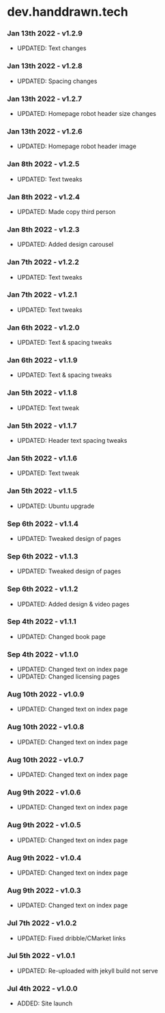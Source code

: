 # dev.handdrawn.tech


### Jan 13th 2022 - v1.2.9
* UPDATED: Text changes

### Jan 13th 2022 - v1.2.8
* UPDATED: Spacing changes

### Jan 13th 2022 - v1.2.7
* UPDATED: Homepage robot header size changes

### Jan 13th 2022 - v1.2.6
* UPDATED: Homepage robot header image

### Jan 8th 2022 - v1.2.5
* UPDATED: Text tweaks

### Jan 8th 2022 - v1.2.4
* UPDATED: Made copy third person

### Jan 8th 2022 - v1.2.3
* UPDATED: Added design carousel

### Jan 7th 2022 - v1.2.2
* UPDATED: Text tweaks

### Jan 7th 2022 - v1.2.1
* UPDATED: Text tweaks

### Jan 6th 2022 - v1.2.0
* UPDATED: Text & spacing tweaks

### Jan 6th 2022 - v1.1.9
* UPDATED: Text & spacing tweaks

### Jan 5th 2022 - v1.1.8
* UPDATED: Text tweak

### Jan 5th 2022 - v1.1.7
* UPDATED: Header text spacing tweaks

### Jan 5th 2022 - v1.1.6
* UPDATED: Text tweak

### Jan 5th 2022 - v1.1.5
* UPDATED: Ubuntu upgrade

### Sep 6th 2022 - v1.1.4
* UPDATED: Tweaked design of pages

### Sep 6th 2022 - v1.1.3
* UPDATED: Tweaked design of pages

### Sep 6th 2022 - v1.1.2
* UPDATED: Added design & video pages

### Sep 4th 2022 - v1.1.1
* UPDATED: Changed book page

### Sep 4th 2022 - v1.1.0
* UPDATED: Changed text on index page
* UPDATED: Changed licensing pages

### Aug 10th 2022 - v1.0.9
* UPDATED: Changed text on index page

### Aug 10th 2022 - v1.0.8
* UPDATED: Changed text on index page

### Aug 10th 2022 - v1.0.7
* UPDATED: Changed text on index page

### Aug 9th 2022 - v1.0.6
* UPDATED: Changed text on index page

### Aug 9th 2022 - v1.0.5
* UPDATED: Changed text on index page

### Aug 9th 2022 - v1.0.4
* UPDATED: Changed text on index page

### Aug 9th 2022 - v1.0.3
* UPDATED: Changed text on index page

### Jul 7th 2022 - v1.0.2
* UPDATED: Fixed dribble/CMarket links

### Jul 5th 2022 - v1.0.1
* UPDATED: Re-uploaded with jekyll build not serve

### Jul 4th 2022 - v1.0.0
* ADDED: Site launch